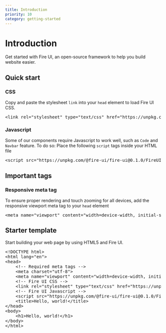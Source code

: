 ```yaml
---
title: Introduction
priority: 10
category: getting-started
---
```


<div >
        <h1>Introduction</h1>
        <p>Get started with Fire UI, an open-source framework to help you build website easier.</p>
        <div class="division">
            <h2>Quick start</h2>
            <h3>CSS</h3>
            <p>Copy and paste the stylesheet <code>link</code> into your <code>head</code> element to load Fire UI CSS.</p>
            <pre>
&#x3C;link rel=&#x22;stylesheet&#x22; type=&#x22;text/css&#x22; href=&#x22;https://unpkg.com/@fire-ui/fire-ui@0.1.0/FireUI.css&#x22;&#x3E;</pre>
            <h3>Javascript</h3>
            <p>Some of our components require Javascript to work well, such as <code>Code</code> and <code>Navbar</code> feature. To do so: Place the
                 following <code>script</code> tags inside your HTML file</p>
            <pre>
&#x3C;script src=&#x22;https://unpkg.com/@fire-ui/fire-ui@0.1.0/FireUI.js&#x22;&#x3E;&#x3C;/script&#x3E;</pre>
        </div>
        <div class="division">
            <h2>Important tags</h2>
            <h3>Responsive meta tag</h3>
            <p>To ensure proper rendering and touch zooming for all devices, add the responsive viewport meta tag to your <code>head</code> element</p>
            <pre>
&#x3C;meta name=&#x22;viewport&#x22; content=&#x22;width=device-width, initial-scale=1&#x22;&#x3E;</pre>
        </div>
        <div class="division">
            <h2>Starter template</h2>
            <p>Start building your web page by using HTML5 and Fire UI.</p>
            <pre>
&#x3C;!DOCTYPE html&#x3E;
&#x3C;html lang=&#x22;en&#x22;&#x3E;
&#x3C;head&#x3E;
    &#x3C;!-- Required meta tags --&#x3E;
    &#x3C;meta charset=&#x22;utf-8&#x22;&#x3E;
    &#x3C;meta name=&#x22;viewport&#x22; content=&#x22;width=device-width, initial-scale=1&#x22;&#x3E;
    &#x3C;!-- Fire UI CSS --&#x3E;
    &#x3C;link rel=&#x22;stylesheet&#x22; type=&#x22;text/css&#x22; href=&#x22;https://unpkg.com/@fire-ui/fire-ui@0.1.0/FireUI.css&#x22;&#x3E;
    &#x3C;!-- Fire UI Javascript --&#x3E;
    &#x3C;script src=&#x22;https://unpkg.com/@fire-ui/fire-ui@0.1.0/FireUI.js&#x22;&#x3E;&#x3C;/script&#x3E;
    &#x3C;title&#x3E;Hello, world!&#x3C;/title&#x3E;
&#x3C;/head&#x3E;
&#x3C;body&#x3E;
    &#x3C;h1&#x3E;Hello, world!&#x3C;/h1&#x3E;
&#x3C;/body&#x3E;
&#x3C;/html&#x3E;</pre>
        </div>
    </div>